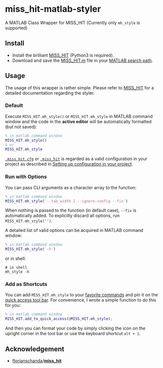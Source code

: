 # miss_hit-matlab-styler

A MATLAB Class Wrapper for MISS_HIT (Currently only `mh_style` is supported)



## Install

- Install the brilliant [MISS_HIT](https://github.com/florianschanda/miss_hit) (Python3 is required).
- Download and save the [MISS_HIT.m](https://github.com/Sec-ant/MISS_HIT-MATLAB-API/blob/main/MISS_HIT.m) file in your [MATLAB search path](https://www.mathworks.com/help/matlab/matlab_env/what-is-the-matlab-search-path.html).


## Usage

The usage of this wrapper is rather simple. Please refer to [MISS_HIT](https://github.com/florianschanda/miss_hit) for a detailed documentation regarding the styler.

### Default

Execute `MISS_HIT.mh_style()` or `MISS_HIT.mh_style` in MATLAB command window and the code in the **active editor** will be automatically formatted (but not saved):

```matlab
% in matlab command window
MISS_HIT.mh_style()
% or
MISS_HIT.mh_style
```

[`.miss_hit.cfg`](https://florianschanda.github.io/miss_hit/style_checker.html#:~:text=miss_hit.cfg) or [`.miss_hit`](https://florianschanda.github.io/miss_hit/style_checker.html#:~:text=.miss_hit) is regarded as a valid configuration in your project as described in [Setting up configuration in your project](https://florianschanda.github.io/miss_hit/style_checker.html#:~:text=Setting%20up%20configuration%20in%20your%20project).

### Run with Options

You can pass CLI arguments as a character array to the function:

```matlab
% in matlab command window
MISS_HIT.mh_style('--tab_width 2 --ignore-config --fix')
```

When nothing is passed to the function (in default case), `--fix` is automatically added. To explicitly discard all options, run `MISS_HIT.mh_style('')`.

A detailed list of valid options can be acquired in MATLAB command window:

```matlab
% in matlab command window
MISS_HIT.mh_style('-h')
```

 or in shell:

```shell
# in shell
mh_style -h
```

### Add as Shortcuts

You can add `MISS_HIT.mh_style` to your [favorite commands](https://www.mathworks.com/help/matlab/matlab_env/create-matlab-favorites-to-rerun-commands.html) and pin it on the [quick access tool bar](https://www.mathworks.com/help/matlab/matlab_env/access-frequently-used-features.html). For convenience, I wrote a simple function to do this for you:

```matlab
% in matlab command window
MISS_HIT.add_to_quick_access(@MISS_HIT.mh_style);
```

And then you can format your code by simply clicking the icon on the upright corner in the tool bar or use the keyboard shortcut `alt + 1`.

## Acknowledgement

- [florianschanda](https://github.com/florianschanda)/**[miss_hit](https://github.com/florianschanda/miss_hit)**

